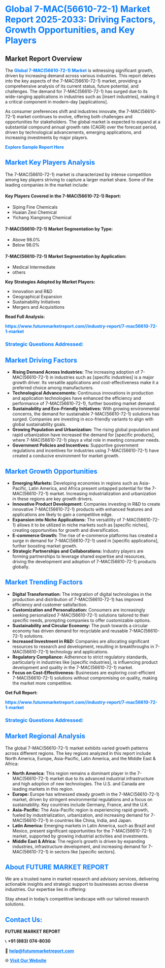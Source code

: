 <h1 style="color: #007BFF;">Global 7-MAC(56610-72-1) Market Report 2025-2033: Driving Factors, Growth Opportunities, and Key Players</h1>

<section id="overview">
<h2>Market Report Overview</h2>
<p>The <a href="https://www.futuremarketreport.com//industry-report/7-mac56610-72-1-market" style="color: #007BFF; text-decoration: none;"><strong>Global 7-MAC(56610-72-1) Market</strong></a> is witnessing significant growth, driven by increasing demand across various industries. This report delves into the key aspects of the 7-MAC(56610-72-1) market, providing a comprehensive analysis of its current status, future potential, and challenges. The demand for 7-MAC(56610-72-1) has surged due to its wide-ranging applications in industries such as [insert industries], making it a critical component in modern-day [applications].</p>
<p>As consumer preferences shift and industries innovate, the 7-MAC(56610-72-1) market continues to evolve, offering both challenges and opportunities for stakeholders. The global market is expected to expand at a substantial compound annual growth rate (CAGR) over the forecast period, driven by technological advancements, emerging applications, and increasing investments by major players.</p>
</section>

<section id="overview">
<p><a href="https://www.futuremarketreport.com//request-sample/reportId=46898" style="color: #007BFF; text-decoration: none;"><strong>Explore Sample Report Here</strong></a></p>
</section>

<section id="key-players">
<h2 style="color: #007BFF;">Market Key Players Analysis</h2>
<p>The 7-MAC(56610-72-1) market is characterized by intense competition among key players striving to capture a larger market share. Some of the leading companies in the market include:</p>
<h4>Key Players Covered in the 7-MAC(56610-72-1) Report:</h4>
<ul><li>Siping Fine Chemicals</li><li>Huaian Zexi Chemical</li><li>Yichang Xiangrong Chemical</li></ul>
<h4>7-MAC(56610-72-1) Market Segmentation by Type:</h4>
<ul><li>Above 98.0%</li><li>Below 98.0%</li></ul>

<h4>7-MAC(56610-72-1) Market Segmentation by Application:</h4>
<ul><li>Medical Intermediate</li><li>others</li></ul>
<p><strong>Key Strategies Adopted by Market Players:</strong></p>
<ul>
<li>Innovation and R&D</li>
<li>Geographical Expansion</li>
<li>Sustainability Initiatives</li>
<li>Mergers and Acquisitions</li>
</ul>
</section>

<section>
<p><strong>Read Full Analysis: </strong></p><a href="https://www.futuremarketreport.com//industry-report/7-mac56610-72-1-market" style="color: #007BFF; text-decoration: none;"><strong>https://www.futuremarketreport.com//industry-report/7-mac56610-72-1-market</strong></a>
<h3 style="color: #007BFF;">Strategic Questions Addressed:</h3>
</section>

<section id="driving-factors">
<h2 style="color: #007BFF;">Market Driving Factors</h2>
<ul>
<li><strong>Rising Demand Across Industries:</strong> The increasing adoption of 7-MAC(56610-72-1) in industries such as [specific industries] is a major growth driver. Its versatile applications and cost-effectiveness make it a preferred choice among manufacturers.</li>
<li><strong>Technological Advancements:</strong> Continuous innovations in production and application technologies have enhanced the efficiency and performance of 7-MAC(56610-72-1), further boosting market demand.</li>
<li><strong>Sustainability and Eco-Friendly Initiatives:</strong> With growing environmental concerns, the demand for sustainable 7-MAC(56610-72-1) solutions has surged. Companies are investing in eco-friendly variants to align with global sustainability goals.</li>
<li><strong>Growing Population and Urbanization:</strong> The rising global population and rapid urbanization have increased the demand for [specific products], where 7-MAC(56610-72-1) plays a vital role in meeting consumer needs.</li>
<li><strong>Government Policies and Incentives:</strong> Supportive government regulations and incentives for industries using 7-MAC(56610-72-1) have created a conducive environment for market growth.</li>
</ul>
</section>

<section id="growth-opportunities">
<h2 style="color: #007BFF;">Market Growth Opportunities</h2>
<ul>
<li><strong>Emerging Markets:</strong> Developing economies in regions such as Asia-Pacific, Latin America, and Africa present untapped potential for the 7-MAC(56610-72-1) market. Increasing industrialization and urbanization in these regions are key growth drivers.</li>
<li><strong>Innovative Product Development:</strong> Companies investing in R&D to create innovative 7-MAC(56610-72-1) products with enhanced features and applications are likely to gain a competitive edge.</li>
<li><strong>Expansion into Niche Applications:</strong> The versatility of 7-MAC(56610-72-1) allows it to be utilized in niche markets such as [specific niches], creating opportunities for growth and diversification.</li>
<li><strong>E-commerce Growth:</strong> The rise of e-commerce platforms has created a surge in demand for 7-MAC(56610-72-1) used in [specific applications], further boosting market growth.</li>
<li><strong>Strategic Partnerships and Collaborations:</strong> Industry players are forming partnerships to leverage shared expertise and resources, driving the development and adoption of 7-MAC(56610-72-1) products globally.</li>
</ul>
</section>

<section id="trending-factors">
<h2 style="color: #007BFF;">Market Trending Factors</h2>
<ul>
<li><strong>Digital Transformation:</strong> The integration of digital technologies in the production and distribution of 7-MAC(56610-72-1) has improved efficiency and customer satisfaction.</li>
<li><strong>Customization and Personalization:</strong> Consumers are increasingly seeking personalized 7-MAC(56610-72-1) solutions tailored to their specific needs, prompting companies to offer customizable options.</li>
<li><strong>Sustainability and Circular Economy:</strong> The push towards a circular economy has driven demand for recyclable and reusable 7-MAC(56610-72-1) solutions.</li>
<li><strong>Increased Investment in R&D:</strong> Companies are allocating significant resources to research and development, resulting in breakthroughs in 7-MAC(56610-72-1) technology and applications.</li>
<li><strong>Regulatory Compliance:</strong> Adherence to strict regulatory standards, particularly in industries like [specific industries], is influencing product development and quality in the 7-MAC(56610-72-1) market.</li>
<li><strong>Focus on Cost-Effectiveness:</strong> Businesses are exploring cost-efficient 7-MAC(56610-72-1) solutions without compromising on quality, making the market more competitive.</li>
</ul>
</section>

<section>
<p><strong>Get Full Report: </strong></p><a href="https://www.futuremarketreport.com//industry-report/7-mac56610-72-1-market" style="color: #007BFF; text-decoration: none;"><strong>https://www.futuremarketreport.com//industry-report/7-mac56610-72-1-market</strong></a>
<h3 style="color: #007BFF;">Strategic Questions Addressed:</h3>
</section>


<section id="regional-analysis">
<h2 style="color: #007BFF;">Market Regional Analysis</h2>
<p>The global 7-MAC(56610-72-1) market exhibits varied growth patterns across different regions. The key regions analyzed in this report include North America, Europe, Asia-Pacific, Latin America, and the Middle East & Africa:</p>
<ul>
<li><strong>North America:</strong> This region remains a dominant player in the 7-MAC(56610-72-1) market due to its advanced industrial infrastructure and high adoption of new technologies. The U.S. and Canada are leading markets in this region.</li>
<li><strong>Europe:</strong> Europe has witnessed steady growth in the 7-MAC(56610-72-1) market, driven by stringent environmental regulations and a focus on sustainability. Key countries include Germany, France, and the U.K.</li>
<li><strong>Asia-Pacific:</strong> The Asia-Pacific region is experiencing rapid growth, fueled by industrialization, urbanization, and increasing demand for 7-MAC(56610-72-1) in countries like China, India, and Japan.</li>
<li><strong>Latin America:</strong> Emerging markets in Latin America, such as Brazil and Mexico, present significant opportunities for the 7-MAC(56610-72-1) market, supported by growing industrial activities and investments.</li>
<li><strong>Middle East & Africa:</strong> The region’s growth is driven by expanding industries, infrastructure development, and increasing demand for 7-MAC(56610-72-1) in sectors like [specific sectors].</li>
</ul>
</section>

<footer>
<h2 style="color: #007BFF;">About FUTURE MARKET REPORT</h2>
<p>We are a trusted name in market research and advisory services, delivering actionable insights and strategic support to businesses across diverse industries. Our expertise lies in offering:</p>

<p>Stay ahead in today’s competitive landscape with our tailored research solutions.</p>

<h2 style="color: #007BFF;">Contact Us:</h2>
<p><strong>FUTURE MARKET REPORT</strong></p>
<p>📞 <strong>+91 (883) 074-8030</strong></p>
<p>📧 <strong><a href="mailto:help@futuremarketreport.com" style="color: #007BFF;">help@futuremarketreport.com</a></strong></p>
<p>🌐 <strong><a href="https://www.futuremarketreport.com/" style="color: #007BFF;">Visit Our Website</a></strong></p>
</footer>